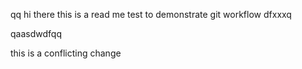 qq
hi there this is a read me test to demonstrate git workflow
dfxxxq

qaasdwdfqq

this is a conflicting change
